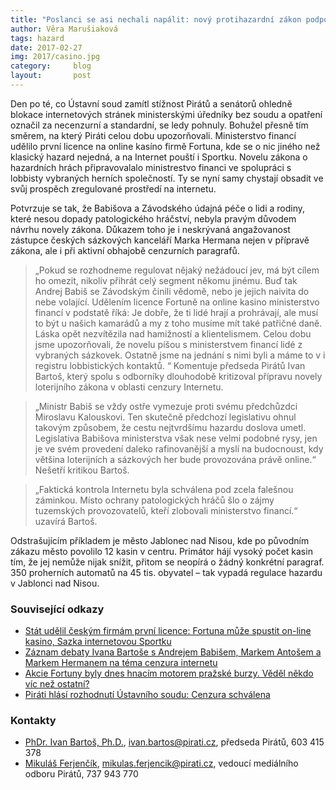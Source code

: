 ```yaml
---
title: "Poslanci se asi nechali napálit: nový protihazardní zákon podpoří byznys největších tuzemských hráčů. Ministerstvo financi uděluje první licence na provozování online sázek"
author: Věra Marušiaková
tags: hazard
date: 2017-02-27
img: 2017/casino.jpg
category:     blog
layout:       post
---
```


Den po té, co Ústavní soud zamítl stížnost Pirátů a senátorů ohledně blokace internetových stránek ministerskými úředníky bez soudu a opatření označil za necenzurní a standardní, se ledy pohnuly. Bohužel přesně tím směrem, na který Piráti celou dobu upozorňovali. Ministerstvo financí udělilo první licence na online kasíno firmě Fortuna, kde se o nic jiného než klasický hazard nejedná, a na Internet pouští i Sportku. Novelu zákona o hazardních hrách připravovalalo ministrestvo financi ve spolupráci s lobbisty vybraných herních společností. Ty se nyní samy chystají obsadit ve svůj prospěch zregulované prostředí na internetu.

Potvrzuje se tak, že Babišova a Závodského údajná péče o lidi a rodiny, které nesou dopady patologického hráčství, nebyla pravým důvodem návrhu novely zákona. Důkazem toho je i neskrývaná angažovanost zástupce českých sázkových kanceláří Marka Hermana nejen v přípravě zákona, ale i při aktivní obhajobě cenzurních paragrafů.

> „Pokud se rozhodneme regulovat nějaký nežádoucí jev, má být cílem ho omezit, nikoliv přihrát celý segment někomu jinému. Buď tak Andrej Babiš se Závodským činili vědomě, nebo je jejich naivita do nebe volající. Udělením licence Fortuně na online kasino ministerstvo financí v podstatě říká: Je dobře, že ti lidé hrají a prohrávají, ale musí to být u našich kamarádů a my z toho musíme mít také patřičné daně. Láska opět nezvítězila nad hamižností a klientelismem. Celou dobu jsme upozorňovali, že novelu píšou s ministerstvem financí lidé z vybraných sázkovek. Ostatně jsme na jednání s nimi byli a máme to v i registru lobbistických kontaktů. “ Komentuje předseda Pirátů Ivan Bartoš, který spolu s odborníky dlouhodobě kritizoval přípravu novely loterijního zákona v oblasti cenzury Internetu.

> „Ministr Babiš se vždy ostře vymezuje proti svému předchůzdci Miroslavu Kalouskovi. Ten skutečně předchozí legislativu ohnul takovým způsobem, že cestu nejtvrdšímu hazardu doslova umetl. Legislativa Babišova ministerstva však nese velmi podobné rysy, jen je ve svém provedení daleko rafinovanější a myslí na budocnoust, kdy většina loterijních a sázkových her bude provozována právě online.“ Nešetří kritikou Bartoš.

> „Faktická kontrola Internetu byla schválena pod zcela falešnou záminkou. Místo ochrany patologických hráčů šlo o zájmy tuzemských provozovatelů, kteří zlobovali ministerstvo financí.“ uzavírá Bartoš.

Odstrašujícím příkladem je město Jablonec nad Nisou, kde po původním zákazu město povolilo 12 kasin v centru. Primátor hájí vysoký počet kasin tím, že jej nemůže nijak snížit, přitom se neopírá o žádný konkrétní paragraf. 350 proherních automatů na 45 tis. obyvatel – tak vypadá regulace hazardu v Jablonci nad Nisou.

### Související odkazy

* [Stát udělil českým firmám první licence: Fortuna může spustit on-line kasino, Sazka internetovou Sportku](http://m.ihned.cz/byznys/c1-65637210-stat-udelil-prvni-licenci-k-legalnimu-kasinu-na-internetu-fortuna-spusti-ruletu-behem-par-dnu)
* [Záznam debaty Ivana Bartoše s Andrejem Babišem, Markem Antošem a Markem Hermanem na téma cenzura internetu](http://www.pokerarena.cz/rubriky/zaklady-pokeru/legislativa/video-regulace-hazardu-a-svoboda-internetu_10612.html)
* [Akcie Fortuny byly dnes hnacím motorem pražské burzy. Věděl někdo víc než ostatní?](https://www.web4trader.cz/akcie-fortuna-byly-dnes-hnacim-motorem-prazske-burzy-vedel-nekdo-vic-nez-ostatni/)
* [Piráti hlásí rozhodnutí Ústavního soudu: Cenzura schválena](https://www.pirati.cz/tiskove-zpravy/pirati_hlasi_vysledky_rozhodnuti_ustavniho_soudu_ve_veci_cenzury_internetu._boj_proti_plosnemu_smirovani_obcanu_vojenskou_rozvedkou_pokracuje)

### Kontakty

* [PhDr. Ivan Bartoš, Ph.D.](https://www.pirati.cz/lide/ivan_bartos), [ivan.bartos@pirati.cz](ivan.bartos@pirati.cz), předseda Pirátů, 603 415 378
* [Mikuláš Ferjenčík](https://www.pirati.cz/lide/mikulas_ferjencik), [mikulas.ferjencik@pirati.cz](mikulas.ferjencik@pirati.cz), vedoucí mediálního odboru Pirátů, 737 943 770

